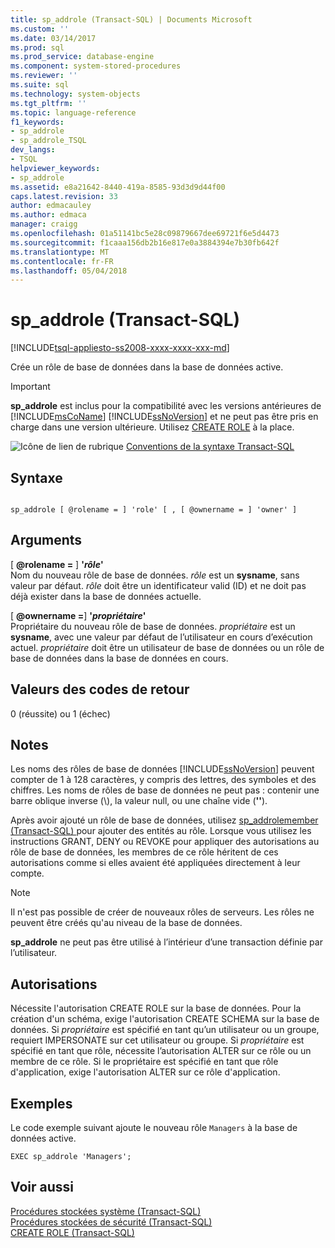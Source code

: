 ```yaml
---
title: sp_addrole (Transact-SQL) | Documents Microsoft
ms.custom: ''
ms.date: 03/14/2017
ms.prod: sql
ms.prod_service: database-engine
ms.component: system-stored-procedures
ms.reviewer: ''
ms.suite: sql
ms.technology: system-objects
ms.tgt_pltfrm: ''
ms.topic: language-reference
f1_keywords:
- sp_addrole
- sp_addrole_TSQL
dev_langs:
- TSQL
helpviewer_keywords:
- sp_addrole
ms.assetid: e8a21642-8440-419a-8585-93d3d9d44f00
caps.latest.revision: 33
author: edmacauley
ms.author: edmaca
manager: craigg
ms.openlocfilehash: 01a51141bc5e28c09879667dee69721f6e5d4473
ms.sourcegitcommit: f1caaa156db2b16e817e0a3884394e7b30fb642f
ms.translationtype: MT
ms.contentlocale: fr-FR
ms.lasthandoff: 05/04/2018
---
```

# <a name="spaddrole-transact-sql"></a>sp_addrole (Transact-SQL)
[!INCLUDE[tsql-appliesto-ss2008-xxxx-xxxx-xxx-md](../../includes/tsql-appliesto-ss2008-xxxx-xxxx-xxx-md.md)]

  Crée un rôle de base de données dans la base de données active.  
  
> [!IMPORTANT]  
>  **sp_addrole** est inclus pour la compatibilité avec les versions antérieures de [!INCLUDE[msCoName](../../includes/msconame-md.md)] [!INCLUDE[ssNoVersion](../../includes/ssnoversion-md.md)] et ne peut pas être pris en charge dans une version ultérieure. Utilisez [CREATE ROLE](../../t-sql/statements/create-role-transact-sql.md) à la place.  
  
 ![Icône de lien de rubrique](../../database-engine/configure-windows/media/topic-link.gif "Icône lien de rubrique") [Conventions de la syntaxe Transact-SQL](../../t-sql/language-elements/transact-sql-syntax-conventions-transact-sql.md)  
  
## <a name="syntax"></a>Syntaxe  
  
```  
  
sp_addrole [ @rolename = ] 'role' [ , [ @ownername = ] 'owner' ]   
```  
  
## <a name="arguments"></a>Arguments  
 [  **@rolename =** ] **'***rôle***'**  
 Nom du nouveau rôle de base de données. *rôle* est un **sysname**, sans valeur par défaut. *rôle* doit être un identificateur valid (ID) et ne doit pas déjà exister dans la base de données actuelle.  
  
 [  **@ownername =**] **'***propriétaire***'**  
 Propriétaire du nouveau rôle de base de données. *propriétaire* est un **sysname**, avec une valeur par défaut de l’utilisateur en cours d’exécution actuel. *propriétaire* doit être un utilisateur de base de données ou un rôle de base de données dans la base de données en cours.  
  
## <a name="return-code-values"></a>Valeurs des codes de retour  
 0 (réussite) ou 1 (échec)  
  
## <a name="remarks"></a>Notes  
 Les noms des rôles de base de données [!INCLUDE[ssNoVersion](../../includes/ssnoversion-md.md)] peuvent compter de 1 à 128 caractères, y compris des lettres, des symboles et des chiffres. Les noms de rôles de base de données ne peut pas : contenir une barre oblique inverse (\\), la valeur null, ou une chaîne vide (**''**).  
  
 Après avoir ajouté un rôle de base de données, utilisez [sp_addrolemember &#40;Transact-SQL&#41; ](../../relational-databases/system-stored-procedures/sp-addrolemember-transact-sql.md) pour ajouter des entités au rôle. Lorsque vous utilisez les instructions GRANT, DENY ou REVOKE pour appliquer des autorisations au rôle de base de données, les membres de ce rôle héritent de ces autorisations comme si elles avaient été appliquées directement à leur compte.  
  
> [!NOTE]  
>  Il n'est pas possible de créer de nouveaux rôles de serveurs. Les rôles ne peuvent être créés qu'au niveau de la base de données.  
  
 **sp_addrole** ne peut pas être utilisé à l’intérieur d’une transaction définie par l’utilisateur.  
  
## <a name="permissions"></a>Autorisations  
 Nécessite l'autorisation CREATE ROLE sur la base de données. Pour la création d'un schéma, exige l'autorisation CREATE SCHEMA sur la base de données. Si *propriétaire* est spécifié en tant qu’un utilisateur ou un groupe, requiert IMPERSONATE sur cet utilisateur ou groupe. Si *propriétaire* est spécifié en tant que rôle, nécessite l’autorisation ALTER sur ce rôle ou un membre de ce rôle. Si le propriétaire est spécifié en tant que rôle d'application, exige l'autorisation ALTER sur ce rôle d'application.  
  
## <a name="examples"></a>Exemples  
 Le code exemple suivant ajoute le nouveau rôle `Managers` à la base de données active.  
  
```  
EXEC sp_addrole 'Managers';  
```  
  
## <a name="see-also"></a>Voir aussi  
 [Procédures stockées système &#40;Transact-SQL&#41;](../../relational-databases/system-stored-procedures/system-stored-procedures-transact-sql.md)   
 [Procédures stockées de sécurité &#40;Transact-SQL&#41;](../../relational-databases/system-stored-procedures/security-stored-procedures-transact-sql.md)   
 [CREATE ROLE &#40;Transact-SQL&#41;](../../t-sql/statements/create-role-transact-sql.md)  
  
  
